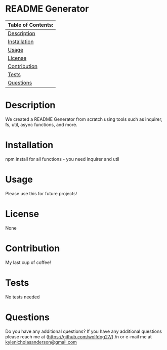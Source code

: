# README Generator

Table of Contents: |
------------- |
[Description](#description)|
[Installation](#installation)|
[Usage](#usage)|
[License](#license)|
[Contribution](#contribution)|
[Tests](#tests)|
[Questions](#questions)|

# Description
We created a README Generator from scratch using tools such as inquirer, fs, util, async functions, and more.

# Installation
npm install for all functions - you need inquirer and util

# Usage
Please use this for future projects!

# License
None

# Contribution
My last cup of coffee!

# Tests
No tests needed

# Questions
Do you have any additional questions?
If you have any additional questions please reach me at (https://github.com/wolfdog27/) /n or e-mail me at kylenicholasanderson@gmail.com

